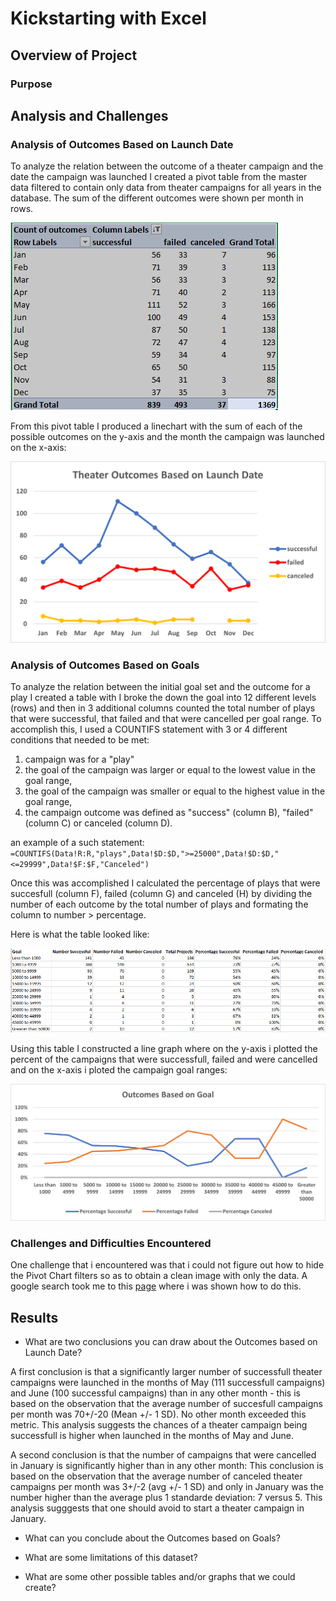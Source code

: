# Kickstarting with Excel

## Overview of Project

### Purpose

## Analysis and Challenges

### Analysis of Outcomes Based on Launch Date
To analyze the relation between the outcome of a theater campaign and the date the campaign was launched I created a pivot table from the master data filtered to contain only data from theater campaigns for all years in the database.  The sum of the different outcomes were shown per month in rows.

![](resources/Table-theater-outcomes.PNG)

From this pivot table I produced a linechart with the sum of each of the possible outcomes on the y-axis and the month the campaign was launched on the x-axis:

![](resources/Theater_Outcomes_vs_Launch.png)

### Analysis of Outcomes Based on Goals
To analyze the relation between the initial goal set and the outcome for a play I created a table with I broke the down the goal into 12 different levels (rows) and then in 3 additional columns counted the total number of plays that were successful, that failed and that were cancelled per goal range.  To accomplish this, I used a COUNTIFS statement with 3 or 4 different conditions that needed to be met: 

1. campaign was for a "play" 
2. the goal of the campaign was larger or equal to the lowest value in the goal range, 
3. the goal of the campaign was smaller or equal to the highest value in the goal range,
4. the campaign outcome was defined as "success" (column B), "failed" (column C) or canceled (column D).

an example of a such statement: ```=COUNTIFS(Data!R:R,"plays",Data!$D:$D,">=25000",Data!$D:$D,"<=29999",Data!$F:$F,"Canceled")```

Once this was accomplished I calculated the percentage of plays that were succesfull (column F), failed (column G) and canceled (H) by dividing the number of each outcome by the total number of plays and formating the column to number > percentage.

Here is what the table looked like:

![](/resources/Table-outcomes-goals.PNG)

Using this table I constructed a line graph where on the y-axis i plotted the percent of the campaigns that were successfull, failed and were cancelled and on the x-axis i ploted the campaign goal ranges:

![](resources/Outcomes_vs_Goals.png)


### Challenges and Difficulties Encountered
One challenge that i encountered was that i could not figure out how to hide the Pivot Chart filters so as to obtain a clean image with only the data.
A google search took me to this [page](https://excellenttips.wordpress.com/2014/07/14/hide-pivot-chart-filters/) where i was shown how to do this.

## Results

- What are two conclusions you can draw about the Outcomes based on Launch Date?

A first conclusion is that a significantly larger number of successfull theater campaigns were launched in the months of May (111 successfull campaigns) and June (100 successful campaigns) than in any other month - this is based on the observation that the average number of succesfull campaigns per month was 70+/-20 (Mean +/- 1 SD). No other month exceeded this metric. This analysis suggests the chances of a theater campaign being successfull is higher when launched in the months of May and June.

A second conclusion is that the number of campaigns that were cancelled in January is significantly higher than in any other month: This conclusion is based on the observation that the average number of canceled theater campaigns per month was 3+/-2 (avg +/- 1 SD) and only in January was the number higher than the average plus 1 standarde deviation: 7 versus 5.  This analysis sugggests that one should avoid to start a theater campaign in January.

- What can you conclude about the Outcomes based on Goals?



- What are some limitations of this dataset?

- What are some other possible tables and/or graphs that we could create?
